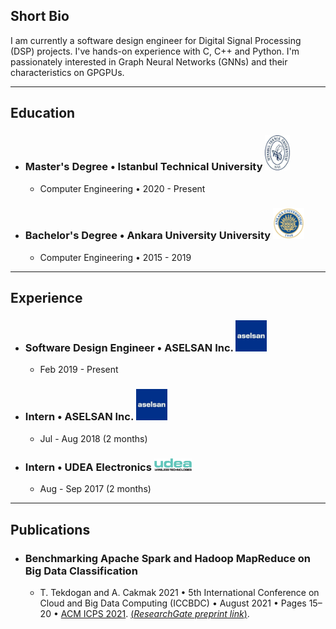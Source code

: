 ## Short Bio
I am currently a software design engineer for Digital Signal Processing (DSP) projects. I've hands-on experience with C, C++ and Python. I'm passionately interested in Graph Neural Networks (GNNs) and their characteristics on GPGPUs.

---

## Education

- ### Master's Degree • Istanbul Technical University <img src="./itu.jpg" width="40">
  - Computer Engineering • 2020 - Present

- ### Bachelor's Degree • Ankara University University <img src="./au.png" width="50">
  - Computer Engineering • 2015 - 2019

---

## Experience

- ### Software Design Engineer • ASELSAN Inc.  <img src="./asel.jpg" width="50">
  - Feb 2019 - Present

- ### Intern • ASELSAN Inc.  <img src="./asel.jpg" width="50">
  - Jul - Aug 2018 (2 months)

- ### Intern • UDEA Electronics  <img src="./udea.png" width="60">
  - Aug - Sep 2017 (2 months)

---

## Publications

- ### Benchmarking Apache Spark and Hadoop MapReduce on Big Data Classification
  - T. Tekdogan and A. Cakmak 2021 • 5th International Conference on Cloud and Big Data Computing (ICCBDC) • August 2021 • Pages 15–20 • [ACM ICPS 2021](https://dl.acm.org/doi/fullHtml/10.1145/3481646.3481649). [(_ResearchGate preprint link_)](https://www.researchgate.net/publication/356569198_Benchmarking_Apache_Spark_and_Hadoop_MapReduce_on_Big_Data_Classification).
